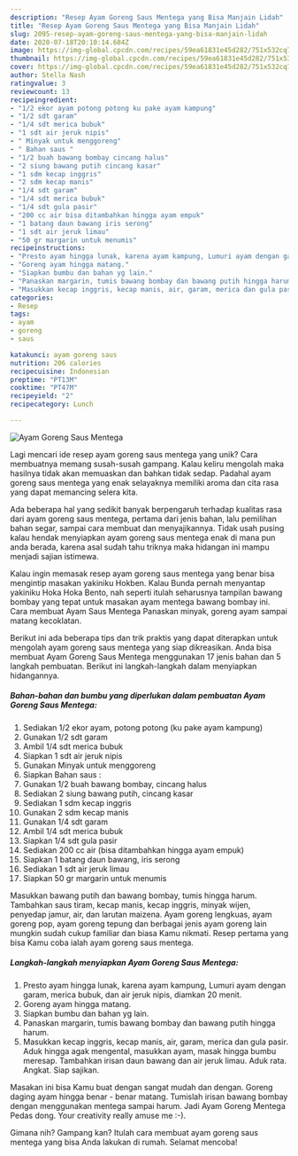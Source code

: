 ```yaml
---
description: "Resep Ayam Goreng Saus Mentega yang Bisa Manjain Lidah"
title: "Resep Ayam Goreng Saus Mentega yang Bisa Manjain Lidah"
slug: 2095-resep-ayam-goreng-saus-mentega-yang-bisa-manjain-lidah
date: 2020-07-18T20:10:14.684Z
image: https://img-global.cpcdn.com/recipes/59ea61831e45d282/751x532cq70/ayam-goreng-saus-mentega-foto-resep-utama.jpg
thumbnail: https://img-global.cpcdn.com/recipes/59ea61831e45d282/751x532cq70/ayam-goreng-saus-mentega-foto-resep-utama.jpg
cover: https://img-global.cpcdn.com/recipes/59ea61831e45d282/751x532cq70/ayam-goreng-saus-mentega-foto-resep-utama.jpg
author: Stella Nash
ratingvalue: 3
reviewcount: 13
recipeingredient:
- "1/2 ekor ayam potong potong ku pake ayam kampung"
- "1/2 sdt garam"
- "1/4 sdt merica bubuk"
- "1 sdt air jeruk nipis"
- " Minyak untuk menggoreng"
- " Bahan saus "
- "1/2 buah bawang bombay cincang halus"
- "2 siung bawang putih cincang kasar"
- "1 sdm kecap inggris"
- "2 sdm kecap manis"
- "1/4 sdt garam"
- "1/4 sdt merica bubuk"
- "1/4 sdt gula pasir"
- "200 cc air bisa ditambahkan hingga ayam empuk"
- "1 batang daun bawang iris serong"
- "1 sdt air jeruk limau"
- "50 gr margarin untuk menumis"
recipeinstructions:
- "Presto ayam hingga lunak, karena ayam kampung, Lumuri ayam dengan garam, merica bubuk, dan air jeruk nipis, diamkan 20 menit."
- "Goreng ayam hingga matang."
- "Siapkan bumbu dan bahan yg lain."
- "Panaskan margarin, tumis bawang bombay dan bawang putih hingga harum."
- "Masukkan kecap inggris, kecap manis, air, garam, merica dan gula pasir. Aduk hingga agak mengental, masukkan ayam, masak hingga bumbu meresap. Tambahkan irisan daun bawang dan air jeruk limau. Aduk rata. Angkat. Siap sajikan."
categories:
- Resep
tags:
- ayam
- goreng
- saus

katakunci: ayam goreng saus 
nutrition: 206 calories
recipecuisine: Indonesian
preptime: "PT13M"
cooktime: "PT47M"
recipeyield: "2"
recipecategory: Lunch

---
```



![Ayam Goreng Saus Mentega](https://img-global.cpcdn.com/recipes/59ea61831e45d282/751x532cq70/ayam-goreng-saus-mentega-foto-resep-utama.jpg)

Lagi mencari ide resep ayam goreng saus mentega yang unik? Cara membuatnya memang susah-susah gampang. Kalau keliru mengolah maka hasilnya tidak akan memuaskan dan bahkan tidak sedap. Padahal ayam goreng saus mentega yang enak selayaknya memiliki aroma dan cita rasa yang dapat memancing selera kita.

Ada beberapa hal yang sedikit banyak berpengaruh terhadap kualitas rasa dari ayam goreng saus mentega, pertama dari jenis bahan, lalu pemilihan bahan segar, sampai cara membuat dan menyajikannya. Tidak usah pusing kalau hendak menyiapkan ayam goreng saus mentega enak di mana pun anda berada, karena asal sudah tahu triknya maka hidangan ini mampu menjadi sajian istimewa.

Kalau ingin memasak resep ayam goreng saus mentega yang benar bisa mengintip masakan yakiniku Hokben. Kalau Bunda pernah menyantap yakiniku Hoka Hoka Bento, nah seperti itulah seharusnya tampilan bawang bombay yang tepat untuk masakan ayam mentega bawang bombay ini. Cara membuat Ayam Saus Mentega Panaskan minyak, goreng ayam sampai matang kecoklatan.


Berikut ini ada beberapa tips dan trik praktis yang dapat diterapkan untuk mengolah ayam goreng saus mentega yang siap dikreasikan. Anda bisa membuat Ayam Goreng Saus Mentega menggunakan 17 jenis bahan dan 5 langkah pembuatan. Berikut ini langkah-langkah dalam menyiapkan hidangannya.

<!--inarticleads1-->

##### Bahan-bahan dan bumbu yang diperlukan dalam pembuatan Ayam Goreng Saus Mentega:

1. Sediakan 1/2 ekor ayam, potong potong (ku pake ayam kampung)
1. Gunakan 1/2 sdt garam
1. Ambil 1/4 sdt merica bubuk
1. Siapkan 1 sdt air jeruk nipis
1. Gunakan  Minyak untuk menggoreng
1. Siapkan  Bahan saus :
1. Gunakan 1/2 buah bawang bombay, cincang halus
1. Sediakan 2 siung bawang putih, cincang kasar
1. Sediakan 1 sdm kecap inggris
1. Gunakan 2 sdm kecap manis
1. Gunakan 1/4 sdt garam
1. Ambil 1/4 sdt merica bubuk
1. Siapkan 1/4 sdt gula pasir
1. Sediakan 200 cc air (bisa ditambahkan hingga ayam empuk)
1. Siapkan 1 batang daun bawang, iris serong
1. Sediakan 1 sdt air jeruk limau
1. Siapkan 50 gr margarin untuk menumis


Masukkan bawang putih dan bawang bombay, tumis hingga harum. Tambahkan saus tiram, kecap manis, kecap inggris, minyak wijen, penyedap jamur, air, dan larutan maizena. Ayam goreng lengkuas, ayam goreng pop, ayam goreng tepung dan berbagai jenis ayam goreng lain mungkin sudah cukup familiar dan biasa Kamu nikmati. Resep pertama yang bisa Kamu coba ialah ayam goreng saus mentega. 

<!--inarticleads2-->

##### Langkah-langkah menyiapkan Ayam Goreng Saus Mentega:

1. Presto ayam hingga lunak, karena ayam kampung, Lumuri ayam dengan garam, merica bubuk, dan air jeruk nipis, diamkan 20 menit.
1. Goreng ayam hingga matang.
1. Siapkan bumbu dan bahan yg lain.
1. Panaskan margarin, tumis bawang bombay dan bawang putih hingga harum.
1. Masukkan kecap inggris, kecap manis, air, garam, merica dan gula pasir. Aduk hingga agak mengental, masukkan ayam, masak hingga bumbu meresap. Tambahkan irisan daun bawang dan air jeruk limau. Aduk rata. Angkat. Siap sajikan.


Masakan ini bisa Kamu buat dengan sangat mudah dan dengan. Goreng daging ayam hingga benar - benar matang. Tumislah irisan bawang bombay dengan menggunakan mentega sampai harum. Jadi Ayam Goreng Mentega Pedas dong. Your creativity really amuse me :-). 

Gimana nih? Gampang kan? Itulah cara membuat ayam goreng saus mentega yang bisa Anda lakukan di rumah. Selamat mencoba!
